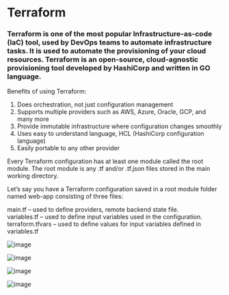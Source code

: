 <h1> Terraform </h1>


<H3>Terraform is one of the most popular Infrastructure-as-code (IaC) tool, used by DevOps teams to automate infrastructure tasks. It is used to automate the provisioning of your cloud resources. Terraform is an open-source, cloud-agnostic provisioning tool developed by HashiCorp and written in GO language.</h3>


Benefits of using Terraform: <br/>

1. Does orchestration, not just configuration management<br/>
2. Supports multiple providers such as AWS, Azure, Oracle, GCP, and many more<br/>
3. Provide immutable infrastructure where configuration changes smoothly<br/>
4. Uses easy to understand language, HCL (HashiCorp configuration language)<br/>
5. Easily portable to any other provider<br/>

Every Terraform configuration has at least one module called the root module. The root module is any .tf and/or .tf.json files stored in the main working directory.<br/>

Let’s say you have a Terraform configuration saved in a root module folder named web-app consisting of three files:<br/>

main.tf – used to define providers, remote backend state file.<br/>
variables.tf – used to define input variables used in the configuration.<br/>
terraform.tfvars – used to define values for input variables defined in variables.tf<br/>


![image](https://user-images.githubusercontent.com/43515480/229513468-8e9f8cb6-814e-42c9-89f1-b407175ea13e.png)

![image](https://user-images.githubusercontent.com/43515480/229514074-699b55c5-368d-4339-860f-2da0e727d5d9.png)

![image](https://user-images.githubusercontent.com/43515480/229516982-c305f099-0a71-461a-b543-4c73ff23be65.png)

![image](https://user-images.githubusercontent.com/43515480/229519333-6ae176a2-537e-4db7-a698-74f0979ffbb0.png)
